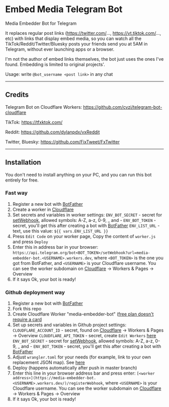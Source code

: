 # Embed Media Telegram Bot

Media Embedder Bot for Telegram

It replaces regular post links (https://twitter.com/..., https://vt.tiktok.com/..., etc) with links that display embed media, so you can watch all the TikTok/Reddit/Twitter/Bluesky posts your friends send you at 5AM in Telegram, without ever launching apps or a browser.

I'm not the author of embed links themselves, the bot just uses the ones I've found. Embedding is limited to original projects'.

Usage: write `@bot_username <post link>` in any chat

---

## Credits

Telegram Bot on Cloudflare Workers: https://github.com/cvzi/telegram-bot-cloudflare

TikTok: https://tfxktok.com/

Reddit: https://github.com/dylanpdx/vxReddit

Twitter, Bluesky: https://github.com/FixTweet/FxTwitter

---

## Installation

You don't need to install anything on your PC, and you can run this bot entirely for free.

### Fast way

1. Register a new bot with [BotFather](https://t.me/BotFather)
1. Create a worker in [Cloudflare](https://dash.cloudflare.com/sign-up/workers-and-pages)
1. Set secrets and variables in worker settings:
   `ENV_BOT_SECRET` - secret for [setWebhook](https://core.telegram.org/bots/api#setwebhook), allowed symbols: A-Z, a-z, 0-9, _ and -
   `ENV_BOT_TOKEN` - secret, you'll get this after creating a bot with [BotFather](https://t.me/BotFather)
   `ENV_LIST_URL` - text, use this value: `${{ vars.ENV_LIST_URL }}`
1. Press `Edit Code` on your worker page, Copy the content of `worker.js` and press `Deploy`
1. Enter this in address bar in your browser: `https://api.telegram.org/bot<BOT_TOKEN>/setWebhook?url=media-embedder-bot.<USERNAME>.workers.dev`, where `<BOT_TOKEN>` is the one you got from BotFather, and  `<USERNAME>` is your Cloudflare username. You can see the worker subdomain on [Cloudflare](https://dash.cloudflare.com/) -> Workers & Pages -> Overview
1. If it says Ok, your bot is ready!

### Github deployment way

1. Register a new bot with [BotFather](https://t.me/BotFather)
1. Fork this repo
1. Create Cloudflare Worker "media-embedder-bot" ([free plan doesn't require a card](https://dash.cloudflare.com/sign-up/workers-and-pages)
1. Set up secrets and variables in Github project settings:
   `CLOUDFLARE_ACCOUNT_ID` - secret, found on [Cloudflare](https://dash.cloudflare.com/) -> Workers & Pages -> Overview
   `CLOUDFLARE_API_TOKEN` - secret, create `Edit Workers` [here](https://dash.cloudflare.com/profile/api-tokens)
   `ENV_BOT_SECRET` - secret for [setWebhook](https://core.telegram.org/bots/api#setwebhook), allowed symbols: A-Z, a-z, 0-9, _ and -
   `ENV_BOT_TOKEN` - secret, you'll get this after creating a bot with [BotFather](https://t.me/BotFather)
1. Adjust `wrangler.toml` for your needs (for example, link to your own replacement JSON map). See [here](https://developers.cloudflare.com/workers/wrangler/configuration/)
1. Deploy (happens automatically after push in master branch)
1. Enter this line in your browser address bar and press enter: `[<worker address>](https://media-embedder-bot.<USERNAME>.workers.dev/)/registerWebhook`, where `<USERNAME>` is your Cloudflare username. You can see the worker subdomain on [Cloudflare](https://dash.cloudflare.com/) -> Workers & Pages -> Overview
1. If it says Ok, your bot is ready!
   
